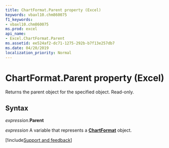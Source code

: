 ```yaml
---
title: ChartFormat.Parent property (Excel)
keywords: vbaxl10.chm860075
f1_keywords:
- vbaxl10.chm860075
ms.prod: excel
api_name:
- Excel.ChartFormat.Parent
ms.assetid: ee524af2-dc71-1275-292b-b7f13e257db7
ms.date: 04/20/2019
localization_priority: Normal
---
```



# ChartFormat.Parent property (Excel)

Returns the parent object for the specified object. Read-only.


## Syntax

_expression_.**Parent**

_expression_ A variable that represents a **[ChartFormat](Excel.ChartFormat.md)** object.




[!include[Support and feedback](~/includes/feedback-boilerplate.md)]